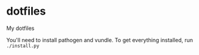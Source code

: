 dotfiles
========

My dotfiles

You'll need to install pathogen and vundle. To get everything installed, run `./install.py`
